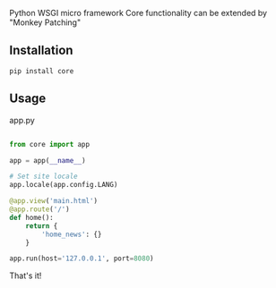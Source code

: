 Python WSGI micro framework
Core functionality can be extended by "Monkey Patching"

## Installation

```
pip install core
```

## Usage

app.py

```python

from core import app

app = app(__name__)

# Set site locale
app.locale(app.config.LANG)

@app.view('main.html')
@app.route('/')
def home():
    return {
        'home_news': {}
    } 

app.run(host='127.0.0.1', port=8080)       

```

That's it!